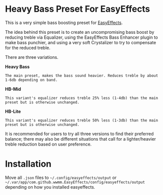 # Heavy Bass Preset For EasyEffects
This is a very simple bass boosting preset for [EasyEffects](https://github.com/wwmm/easyeffects).

The idea behind this preset is to create an uncompromising bass boost by reducing treble via Equalizer, using the EasyEffects Bass Enhancer plugin to make bass punchier, and using a very soft Crystalizer to try to compensate for the reduced treble.

There are three variations.

**Heavy Bass**

    The main preset, makes the bass sound heavier. Reduces treble by about 1-6db depending on band.
**HB-Mid**

    This variant's equalizer reduces treble 25% less (1-4db) than the main preset but is otherwise unchanged.
**HB-Lite**

    This variant's equalizer reduces treble 50% less (1-3db) than the main preset but is otherwise unchanged.

It is recommended for users to try all three versions to find their preferred balance; there may also be different situations that call for a lighter/heavier treble reduction based on user preference.

# Installation

Move all `.json` files to `~/.config/easyeffects/output` or `~/.var/app/com.github.wwmm.EasyEffects/config/easyeffects/output` depending on how you installed easyeffects.
